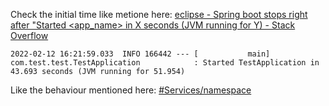 
Check the initial time like metione here: [eclipse - Spring boot stops right after "Started <app\_name> in X seconds (JVM running for Y) - Stack Overflow](https://stackoverflow.com/questions/71097045/spring-boot-stops-right-after-started-app-name-in-x-seconds-jvm-running-for?rq=3)

```
2022-02-12 16:21:59.033  INFO 166442 --- [           main] com.test.test.TestApplication            : Started TestApplication in 43.693 seconds (JVM running for 51.954)

```

Like the behaviour mentioned here: [#Services/namespace](https://docs.google.com/presentation/d/1aWjxpY4YJ4KJQUTqaVHdR4sbhwqDiW30EF4_hGCc-gI/edit#slide=id.g499cd019d8_0_54)

